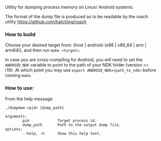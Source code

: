 Utility for dumping process memory on Linux/ Android systems.

The format of the dump file is produced as to be readable by the roach utility
https://github.com/hatching/roach

### How to build
Choose your desired target from: (host | android-(x86 | x86_64 | arm | arm64)), and then run `make <target>`.

In case you are cross-compiling for Android, you will need to set the `ANDROID_NDK` variable
to point to the path of your NDK folder (version >= r19). At which point you may use `export ANDROID_NDK=<path_to_ndk>` before running `make`.

### How to use:
From the help message:

```
./dumpmem <pid> [dump_path]

arguments:
        pid             Target process id.
        dump_path       Path to the output dump file.
options:
        --help, -h      Show this help text.
```
